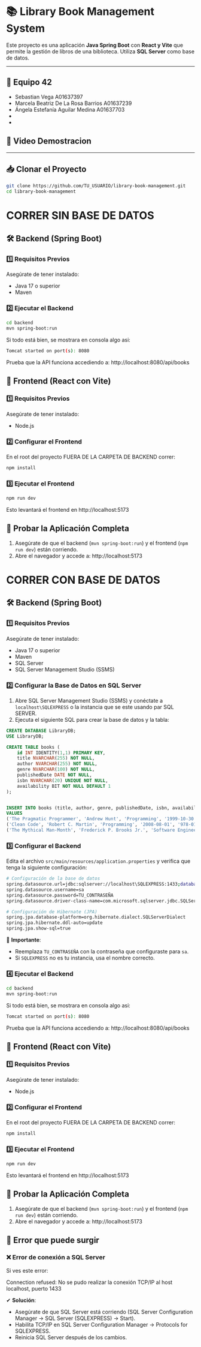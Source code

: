 # 📚 Library Book Management System

Este proyecto es una aplicación **Java Spring Boot** con **React y Vite** que permite la gestión de libros de una biblioteca. Utiliza **SQL Server** como base de datos.

---

## 👥 Equipo 42
- Sebastian Vega A01637397
- Marcela Beatriz De La Rosa Barrios A01637239
- Ángela Estefanía Aguilar Medina  A01637703
-
-

## 🚀 Video Demostracion


---

## 📥 Clonar el Proyecto
```bash
git clone https://github.com/TU_USUARIO/library-book-management.git
cd library-book-management
```

# CORRER SIN BASE DE DATOS

## 🛠 Backend (Spring Boot)

### 1️⃣ Requisitos Previos
Asegúrate de tener instalado:
- Java 17 o superior 
- Maven

### 2️⃣ Ejecutar el Backend
```bash
cd backend
mvn spring-boot:run
```

Si todo está bien, se mostrara en consola algo asi:

```bash
Tomcat started on port(s): 8080
```

Prueba que la API funciona accediendo a:
http://localhost:8080/api/books

## 🎨 Frontend (React con Vite)

### 1️⃣ Requisitos Previos
Asegúrate de tener instalado:
- Node.js

### 2️⃣ Configurar el Frontend
En el root del proyecto FUERA DE LA CARPETA DE BACKEND correr:
```bash
npm install
```

### 3️⃣ Ejecutar el Frontend
```bash
npm run dev
```

Esto levantará el frontend en http://localhost:5173

## 🧪 Probar la Aplicación Completa
1. Asegúrate de que el backend (`mvn spring-boot:run`) y el frontend (`npm run dev`) están corriendo.
2. Abre el navegador y accede a:
   http://localhost:5173


# CORRER CON BASE DE DATOS

## 🛠 Backend (Spring Boot)

### 1️⃣ Requisitos Previos
Asegúrate de tener instalado:
- Java 17 o superior 
- Maven 
- SQL Server 
- SQL Server Management Studio (SSMS) 

### 2️⃣ Configurar la Base de Datos en SQL Server
1. Abre SQL Server Management Studio (SSMS) y conéctate a `localhost\SQLEXPRESS` o la instancia que se este usando par SQL SERVER.
2. Ejecuta el siguiente SQL para crear la base de datos y la tabla:

```sql
CREATE DATABASE LibraryDB;
USE LibraryDB;

CREATE TABLE books (
    id INT IDENTITY(1,1) PRIMARY KEY,
    title NVARCHAR(255) NOT NULL,
    author NVARCHAR(255) NOT NULL,
    genre NVARCHAR(100) NOT NULL,
    publishedDate DATE NOT NULL,
    isbn NVARCHAR(20) UNIQUE NOT NULL,
    availability BIT NOT NULL DEFAULT 1
);


INSERT INTO books (title, author, genre, publishedDate, isbn, availability)
VALUES 
('The Pragmatic Programmer', 'Andrew Hunt', 'Programming', '1999-10-30', '978-0201616224', 1),
('Clean Code', 'Robert C. Martin', 'Programming', '2008-08-01', '978-0132350884', 1),
('The Mythical Man-Month', 'Frederick P. Brooks Jr.', 'Software Engineering', '1975-01-01', '978-0201835957', 0);
```

### 3️⃣ Configurar el Backend
Edita el archivo `src/main/resources/application.properties` y verifica que tenga la siguiente configuración:

```bash
# Configuración de la base de datos
spring.datasource.url=jdbc:sqlserver://localhost\SQLEXPRESS:1433;databaseName=LibraryDB;encrypt=false
spring.datasource.username=sa
spring.datasource.password=TU_CONTRASEÑA
spring.datasource.driver-class-name=com.microsoft.sqlserver.jdbc.SQLServerDriver

# Configuración de Hibernate (JPA)
spring.jpa.database-platform=org.hibernate.dialect.SQLServerDialect
spring.jpa.hibernate.ddl-auto=update
spring.jpa.show-sql=true
```

📌 **Importante**:
- Reemplaza `TU_CONTRASEÑA` con la contraseña que configuraste para `sa`.
- Si `SQLEXPRESS` no es tu instancia, usa el nombre correcto.

### 4️⃣ Ejecutar el Backend
```bash
cd backend
mvn spring-boot:run
```

Si todo está bien, se mostrara en consola algo asi:

```bash
Tomcat started on port(s): 8080
```

Prueba que la API funciona accediendo a:
http://localhost:8080/api/books

## 🎨 Frontend (React con Vite)

### 1️⃣ Requisitos Previos
Asegúrate de tener instalado:
- Node.js

### 2️⃣ Configurar el Frontend
En el root del proyecto FUERA DE LA CARPETA DE BACKEND correr:
```bash
npm install
```

### 3️⃣ Ejecutar el Frontend
```bash
npm run dev
```

Esto levantará el frontend en http://localhost:5173

## 🧪 Probar la Aplicación Completa
1. Asegúrate de que el backend (`mvn spring-boot:run`) y el frontend (`npm run dev`) están corriendo.
2. Abre el navegador y accede a:
   http://localhost:5173

## 📌 Error que puede surgir

### ❌ Error de conexión a SQL Server
Si ves este error:

Connection refused: No se pudo realizar la conexión TCP/IP al host localhost, puerto 1433

✔ **Solución**:
- Asegúrate de que SQL Server está corriendo (SQL Server Configuration Manager → SQL Server (SQLEXPRESS) → Start).
- Habilita TCP/IP en SQL Server Configuration Manager → Protocols for SQLEXPRESS.
- Reinicia SQL Server después de los cambios.
